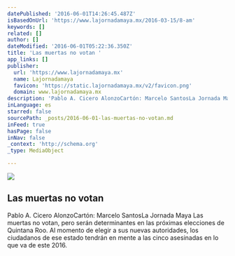 ```yaml
---
datePublished: '2016-06-01T14:26:45.487Z'
isBasedOnUrl: 'https://www.lajornadamaya.mx/2016-03-15/8-am'
keywords: []
related: []
author: []
dateModified: '2016-06-01T05:22:36.350Z'
title: 'Las muertas no votan '
app_links: []
publisher:
  url: 'https://www.lajornadamaya.mx'
  name: Lajornadamaya
  favicon: 'https://static.lajornadamaya.mx/v2/favicon.png'
  domain: www.lajornadamaya.mx
description: 'Pablo A. Cicero AlonzoCartón: Marcelo SantosLa Jornada Maya Las muertas no votan, pero serán determinantes en las próximas elecciones de Quintana Roo. Al momento de elegir a sus nuevas autoridades, los ciudadanos de ese estado tendrán en mente a las cinco asesinadas en lo que va de este 2016.'
inLanguage: es
starred: false
sourcePath: _posts/2016-06-01-las-muertas-no-votan.md
inFeed: true
hasPage: false
inNav: false
_context: 'http://schema.org'
_type: MediaObject

---
```

<article style=""><img src="https://s3-us-west-2.amazonaws.com/the-grid-img/p/f96049c438bdf5cf1a4d400a8287242fe8a636cb.jpg" /><h1>Las muertas no votan </h1><p>Pablo A. Cicero AlonzoCartón: Marcelo SantosLa Jornada Maya Las muertas no votan, pero serán determinantes en las próximas elecciones de Quintana Roo. Al momento de elegir a sus nuevas autoridades, los ciudadanos de ese estado tendrán en mente a las cinco asesinadas en lo que va de este 2016.</p></article>